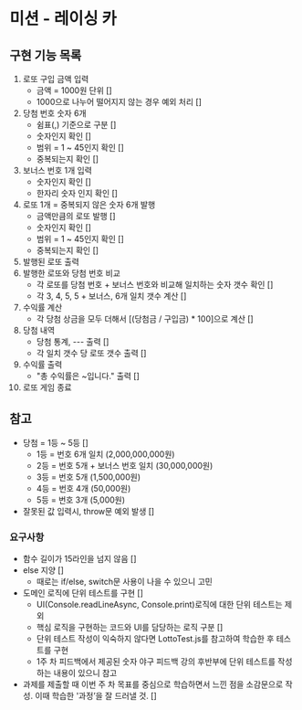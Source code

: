# 미션 - 레이싱 카

## 구현 기능 목록

1. 로또 구입 금액 입력
	- 금액 = 1000원 단위 []
	- 1000으로 나누어 떨어지지 않는 경우 예외 처리 []
2. 당첨 번호 숫자 6개
	- 쉼표(,) 기준으로 구분 []
	- 숫자인지 확인	[]
	- 범위 = 1 ~ 45인지 확인 []
	- 중복되는지 확인 []
3. 보너스 번호 1개 입력
	- 숫자인지 확인 []
	- 한자리 숫자 인지 확인 []
4. 로또 1개 = 중복되지 않은 숫자 6개 발행
	- 금액만큼의 로또 발행 []
	- 숫자인지 확인	[]
	- 범위 = 1 ~ 45인지 확인 []
	- 중복되는지 확인 []
5. 발행된 로또 출력
6. 발행한 로또와 당첨 번호 비교
	- 각 로또를 당첨 번호 + 보너스 번호와 비교해 일치하는 숫자 갯수 확인 []
	- 각 3, 4, 5, 5 + 보너스, 6개 일치 갯수 계산 []
7. 수익률 계산
	- 각 당첨 상금을 모두 더해서 [(당첨금 / 구입금) * 100]으로 계산 []
8. 당첨 내역
	- 당첨 통계, --- 출력 []
	- 각 일치 갯수 당 로또 갯수 출력 []
9. 수익률 출력
	- "총 수익률은 ~입니다." 출력 []
10. 로또 게임 종료

## 참고
- 당첨 = 1등 ~ 5등 []
	- 1등 = 번호 6개 일치 (2,000,000,000원)
	- 2등 = 번호 5개 + 보너스 번호 일치 (30,000,000원)
	- 3등 = 번호 5개 (1,500,000원)
	- 4등 = 번호 4개 (50,000원)
	- 5등 = 번호 3개 (5,000원)
- 잘못된 값 입력시, throw문 예외 발생 []

### 요구사항
- 함수 길이가 15라인을 넘지 않음 []
- else 지양 []
	- 때로는 if/else, switch문 사용이 나을 수 있으니 고민
- 도메인 로직에 단위 테스트를 구현 []
	- UI(Console.readLineAsync, Console.print)로직에 대한 단위 테스트는 제외
	- 핵심 로직을 구현하는 코드와 UI를 담당하는 로직 구분 []
	- 단위 테스트 작성이 익숙하지 않다면 LottoTest.js를 참고하여 학습한 후 테스트를 구현
	- 1주 차 피드백에서 제공된 숫자 야구 피드백 강의 후반부에 단위 테스트를 작성하는 내용이 있으니 참고
- 과제를 제출할 때 이번 주 차 목표를 중심으로 학습하면서 느낀 점을 소감문으로 작성. 이때 학습한 '과정’을 잘 드러낼 것. []
